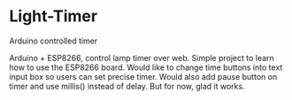# Light-Timer
Arduino controlled timer

Arduino + ESP8266, control lamp timer over web. 
Simple project to learn how to use the ESP8266 board. Would like to change time buttons into text input box so users can set precise timer. Would also add pause button on timer and use millis() instead of delay. But for now, glad it works. 
